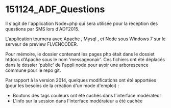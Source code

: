 # 151124_ADF_Questions

Il s'agit de l'application Node+php qui sera utilisée pour la réception des questions par SMS lors d'ADF2015.

L'application tournera avec Apache , Mysql , et Node sous Windows 7 sur le serveur de preview FLVENCODER.

Pour mémoire, le dossier contenant les pages php était dans le dossiet htdocs d'Apache sous le nom 'messageonair'.
Ces fichiers ont été déplacés dans le dossier 'public' de l'appli node pour avoir une arborescence commune pour le repo git.

Par rapport à la version 2014, quelques modifications ont été apportées (pour les besoins de la création d'un mode d'emploi) :
- Boutons des tags couleurs ont été cachés dans l'interface modérateur
- L'info sur la session dans l'interface modérateur a été cachée
